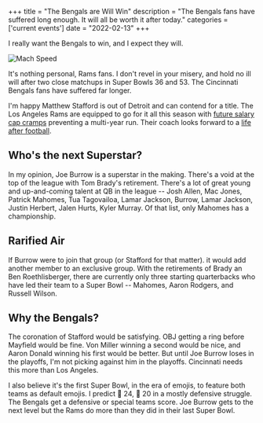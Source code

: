 +++
title = "The Bengals are Will Win"
description = "The Bengals fans have suffered long enough. It will all be worth it after today."
categories = ['current events']
date = "2022-02-13"
+++

I really want the Bengals to win, and I expect they will.

<!--more-->

![Mach Speed](https://images.unsplash.com/photo-1598463166228-c0f90d180918?ixlib=rb-1.2.1&ixid=MnwxMjA3fDB8MHxwaG90by1wYWdlfHx8fGVufDB8fHx8&auto=format&fit=crop&w=3125&q=80 'Kitty Cats')

It's nothing personal, Rams fans. I don't revel in your misery, and hold no ill will after two close matchups in Super Bowls 36 and 53. The Cincinnati Bengals fans have suffered far longer.

I'm happy Matthew Stafford is out of Detroit and can contend for a title. The Los Angeles Rams are equipped to go for it all this season with [future salary cap cramps](https://ramblinfan.com/2021/12/09/the-la-rams-have-already-spent-much-of-the-2022-nfl-salary-cap-increase/) preventing a multi-year run. Their coach looks forward to a [life after football](https://www.espn.com/nfl/story/_/id/33270237/los-angeles-rams-coach-sean-mcvay-ponders-future-says-wants-prioritize-family).

## Who's the next Superstar?

In my opinion, Joe Burrow is a superstar in the making. There's a void at the top of the league with Tom Brady's retirement. There's a lot of great young and up-and-coming talent at QB in the league -- Josh Allen, Mac Jones, Patrick Mahomes, Tua Tagovailoa, Lamar Jackson, Burrow, Lamar Jackson, Justin Herbert, Jalen Hurts, Kyler Murray. Of that list, only Mahomes has a championship.

## Rarified Air

If Burrow were to join that group (or Stafford for that matter). it would add another member to an exclusive group. With the retirements of Brady an Ben Roethlisberger, there are currently only three starting quarterbacks who have led their team to a Super Bowl -- Mahomes, Aaron Rodgers, and Russell Wilson.

## Why the Bengals?

The coronation of Stafford would be satisfying. OBJ getting a ring before Mayfield would be fine. Von Miller winning a second would be nice, and Aaron Donald winning his first would be better. But until Joe Burrow loses in the playoffs, I'm not picking against him in the playoffs. Cincinnati needs this more than Los Angeles.

I also believe it's the first Super Bowl, in the era of emojis, to feature both teams as default emojis. I predict 🐅 24, 🐏 20 in a mostly defensive struggle. The Bengals get a defensive or special teams score. Joe Burrow gets to the next level but the Rams do more than they did in their last Super Bowl.